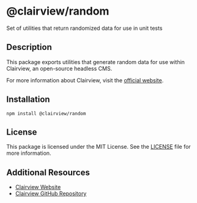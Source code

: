 # @clairview/random

Set of utilities that return randomized data for use in unit tests

## Description

This package exports utilities that generate random data for use within Clairview, an open-source headless CMS.

For more information about Clairview, visit the [official website](https://clairview.io).

## Installation

```shell
npm install @clairview/random
```

## License

This package is licensed under the MIT License. See the
[LICENSE](https://github.com/clairview/clairview/blob/main/packages/random/license) file for more information.

## Additional Resources

- [Clairview Website](https://clairview.io)
- [Clairview GitHub Repository](https://github.com/clairview/clairview)
